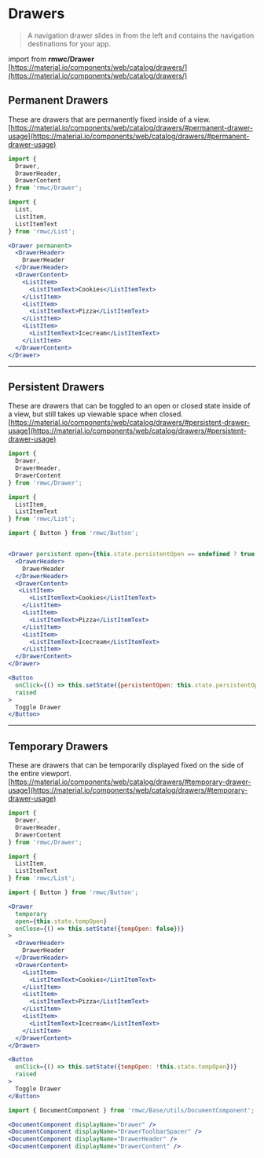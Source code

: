 # Drawers

> A navigation drawer slides in from the left and contains the navigation destinations for your app.

import from **rmwc/Drawer**  
[https://material.io/components/web/catalog/drawers/](https://material.io/components/web/catalog/drawers/)

## Permanent Drawers

These are drawers that are permanently fixed inside of a view.
[https://material.io/components/web/catalog/drawers/#permanent-drawer-usage](https://material.io/components/web/catalog/drawers/#permanent-drawer-usage)

```jsx render
import {
  Drawer,
  DrawerHeader,
  DrawerContent
} from 'rmwc/Drawer';

import {
  List,
  ListItem,
  ListItemText
} from 'rmwc/List';

<Drawer permanent>
  <DrawerHeader>
    DrawerHeader
  </DrawerHeader>
  <DrawerContent>
    <ListItem>
      <ListItemText>Cookies</ListItemText>
    </ListItem>
    <ListItem>
      <ListItemText>Pizza</ListItemText>
    </ListItem>
    <ListItem>
      <ListItemText>Icecream</ListItemText>
    </ListItem>
  </DrawerContent>
</Drawer>
```

---

## Persistent Drawers

These are drawers that can be toggled to an open or closed state inside of a view, but still takes up viewable space when closed.
[https://material.io/components/web/catalog/drawers/#persistent-drawer-usage](https://material.io/components/web/catalog/drawers/#persistent-drawer-usage)

```jsx render
import {
  Drawer,
  DrawerHeader,
  DrawerContent
} from 'rmwc/Drawer';

import {
  ListItem,
  ListItemText
} from 'rmwc/List';

import { Button } from 'rmwc/Button';


<Drawer persistent open={this.state.persistentOpen == undefined ? true : this.state.persistentOpen}>
  <DrawerHeader>
    DrawerHeader
  </DrawerHeader>
  <DrawerContent>
   <ListItem>
      <ListItemText>Cookies</ListItemText>
    </ListItem>
    <ListItem>
      <ListItemText>Pizza</ListItemText>
    </ListItem>
    <ListItem>
      <ListItemText>Icecream</ListItemText>
    </ListItem>
  </DrawerContent>
</Drawer>

<Button
  onClick={() => this.setState({persistentOpen: this.state.persistentOpen === undefined ? false : !this.state.persistentOpen})}
  raised
>
  Toggle Drawer
</Button>
```

---

## Temporary Drawers

These are drawers that can be temporarily displayed fixed on the side of the entire viewport.
[https://material.io/components/web/catalog/drawers/#temporary-drawer-usage](https://material.io/components/web/catalog/drawers/#temporary-drawer-usage)

```jsx render
import {
  Drawer,
  DrawerHeader,
  DrawerContent
} from 'rmwc/Drawer';

import {
  ListItem,
  ListItemText
} from 'rmwc/List';

import { Button } from 'rmwc/Button';

<Drawer
  temporary
  open={this.state.tempOpen}
  onClose={() => this.setState({tempOpen: false})}
>
  <DrawerHeader>
    DrawerHeader
  </DrawerHeader>
  <DrawerContent>
    <ListItem>
      <ListItemText>Cookies</ListItemText>
    </ListItem>
    <ListItem>
      <ListItemText>Pizza</ListItemText>
    </ListItem>
    <ListItem>
      <ListItemText>Icecream</ListItemText>
    </ListItem>
  </DrawerContent>
</Drawer>

<Button
  onClick={() => this.setState({tempOpen: !this.state.tempOpen})}
  raised
>
  Toggle Drawer
</Button>
```

```jsx renderOnly
import { DocumentComponent } from 'rmwc/Base/utils/DocumentComponent';

<DocumentComponent displayName="Drawer" />
<DocumentComponent displayName="DrawerToolbarSpacer" />
<DocumentComponent displayName="DrawerHeader" />
<DocumentComponent displayName="DrawerContent" />
```
